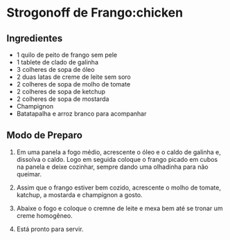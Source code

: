 # Strogonoff de Frango:chicken

## Ingredientes

 - 1 quilo de peito de frango sem pele
 - 1 tablete de clado de galinha
 - 3 colheres de sopa de óleo
 - 2 duas latas de creme de leite sem soro
 - 2 colheres de sopa de molho de tomate
 - 2 colheres de sopa de ketchup
 - 2 colheres de sopa de mostarda
 - Champignon
 - Batatapalha e arroz branco para acompanhar

## Modo de Preparo

1. Em uma panela a fogo médio, acrescente o óleo e o caldo de galinha e, dissolva o caldo.
 Logo em seguida coloque o frango picado em cubos na panela e deixe cozinhar, sempre dando uma olhadinha para não queimar.

2. Assim que o frango estiver bem cozido, acrescente o molho de tomate, katchup,
 a mostarda e champignon a gosto.

3. Abaixe o fogo e coloque o cremne de leite e mexa bem até se tronar um creme homogêneo.
4. Está pronto para servir.

